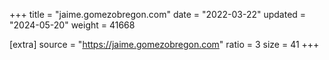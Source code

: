 +++
title = "jaime.gomezobregon.com"
date = "2022-03-22"
updated = "2024-05-20"
weight = 41668

[extra]
source = "https://jaime.gomezobregon.com"
ratio = 3
size = 41
+++

